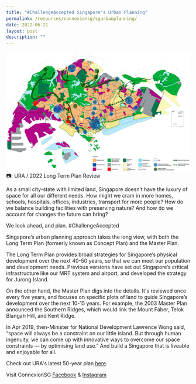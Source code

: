 ```yaml
---
title: "#ChallengeAccepted Singapore's Urban Planning"
permalink: /resources/connexionsg/sgurbanplanning/
date: 2022-06-21
layout: post
description: ""
---
```

![](/images/connexionsg/2022/sg%20urban%20planning.jpg)
📷: URA / 2022 Long Term Plan Review

As a small city-state with limited land, Singapore doesn’t have the luxury of space for all our different needs. How might we cram in more homes, schools, hospitals, offices, industries, transport for more people? How do we balance building facilities with preserving nature? And how do we account for changes the future can bring?

We look ahead, and plan. #ChallengeAccepted

Singapore’s urban planning approach takes the long view, with both the Long Term Plan (formerly known as Concept Plan) and the Master Plan.

The Long Term Plan provides broad strategies for Singapore’s physical development over the next 40-50 years, so that we can meet our population and development needs. Previous versions have set out Singapore’s critical infrastructure like our MRT system and airport, and developed the strategy for Jurong Island.

On the other hand, the Master Plan digs into the details. It's reviewed once every five years, and focuses on specific plots of land to guide Singapore’s development over the next 10-15 years. For example, the 2003 Master Plan announced the Southern Ridges, which would link the Mount Faber, Telok Blangah Hill, and Kent Ridge.

In Apr 2019, then-Minister for National Development Lawrence Wong said, “space will always be a constraint on our little island. But through human ingenuity, we can come up with innovative ways to overcome our space constraints — by optimising land use.” And build a Singapore that is liveable and enjoyable for all.

Check out URA's latest 50-year plan [here](https://www.ura.gov.sg/Corporate/Planning/Long-Term-Plan-Review/Space-for-Our-Dreams-Exhibition?fbclid=IwAR30OTARfKh2u20BEfnYAWXFxvaopJZMbdwwgrXCHP-aAZACF_32z1jAZkU).


Visit ConnexionSG [Facebook](https://www.facebook.com/ConnexionSG) & [Instagram](https://www.instagram.com/connexionsg/)